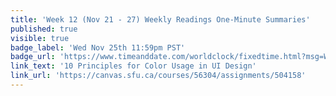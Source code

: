 ```yaml
---
title: 'Week 12 (Nov 21 - 27) Weekly Readings One-Minute Summaries'
published: true
visible: true
badge_label: 'Wed Nov 25th 11:59pm PST'
badge_url: 'https://www.timeanddate.com/worldclock/fixedtime.html?msg=Week+2+%28Sep+12+-+18%29+Weekly+Readings+One-Minute+Summaries+Due+Date&iso=20201125T2359&p1=256'
link_text: '10 Principles for Color Usage in UI Design'
link_url: 'https://canvas.sfu.ca/courses/56304/assignments/504158'
---
```


